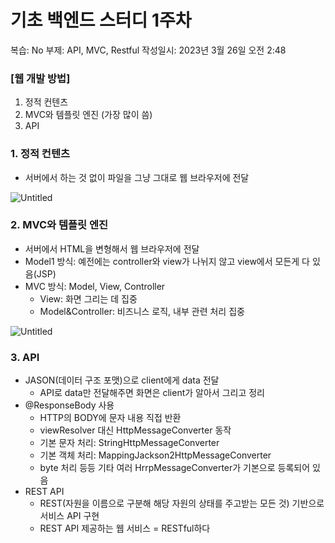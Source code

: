 # 기초 백엔드 스터디 1주차

복습: No
부제: API, MVC, Restful
작성일시: 2023년 3월 26일 오전 2:48

### [웹 개발 방법]

1. 정적 컨텐츠
2. MVC와 템플릿 엔진 (가장 많이 씀)
3. API

### 1. 정적 컨텐츠

- 서버에서 하는 것 없이 파일을 그냥 그대로 웹 브라우저에 전달

![Untitled](%E1%84%80%E1%85%B5%E1%84%8E%E1%85%A9%20%E1%84%87%E1%85%A2%E1%86%A8%E1%84%8B%E1%85%A6%E1%86%AB%E1%84%83%E1%85%B3%20%E1%84%89%E1%85%B3%E1%84%90%E1%85%A5%E1%84%83%E1%85%B5%201%E1%84%8C%E1%85%AE%E1%84%8E%E1%85%A1%2065b1f5e36791419991d8ef3a264644a8/Untitled.png)

### 2. MVC와 템플릿 엔진

- 서버에서 HTML을 변형해서 웹 브라우저에 전달
- Model1 방식: 예전에는 controller와 view가 나뉘지 않고 view에서 모든게 다 있음(JSP)
- MVC 방식: Model, View, Controller
    - View: 화면 그리는 데 집중
    - Model&Controller: 비즈니스 로직, 내부 관련 처리 집중

![Untitled](%E1%84%80%E1%85%B5%E1%84%8E%E1%85%A9%20%E1%84%87%E1%85%A2%E1%86%A8%E1%84%8B%E1%85%A6%E1%86%AB%E1%84%83%E1%85%B3%20%E1%84%89%E1%85%B3%E1%84%90%E1%85%A5%E1%84%83%E1%85%B5%201%E1%84%8C%E1%85%AE%E1%84%8E%E1%85%A1%2065b1f5e36791419991d8ef3a264644a8/Untitled%201.png)

### 3. API

- JASON(데이터 구조 포맷)으로 client에게 data 전달
    - API로 data만 전달해주면 화면은 client가 알아서 그리고 정리
- @ResponseBody 사용
    - HTTP의 BODY에 문자 내용 직접 반환
    - viewResolver 대신 HttpMessageConverter 동작
    - 기본 문자 처리: StringHttpMessageConverter
    - 기본 객체 처리: MappingJackson2HttpMessageConverter
    - byte 처리 등등 기타 여러 HrrpMessageConverter가 기본으로 등록되어 있음
- REST API
    - REST(자원을 이름으로 구분해 해당 자원의 상태를 주고받는 모든 것) 기반으로 서비스 API 구현
    - REST API  제공하는 웹 서비스 = RESTful하다